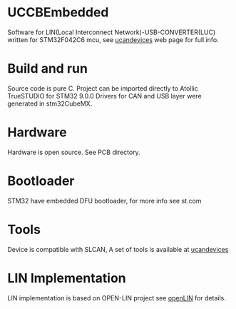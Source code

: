 # UCCBEmbedded
Software for LIN(Local Interconnect Network)-USB-CONVERTER(LUC) written for STM32F042C6 mcu, see [ucandevices](https://ucandevices.github.io/ulc.html) web page for full info.
# Build and run
Source code is pure C. Project can be imported directly to Atollic TrueSTUDIO for STM32 9.0.0 
Drivers for CAN and USB layer were generated in stm32CubeMX.
# Hardware
Hardware is open source. See PCB directory.
# Bootloader
STM32 have embedded DFU bootloader, for more info see st.com
# Tools 
Device is compatible with SLCAN, A set of tools is available at [ucandevices](https://ucandevices.github.io/ulc.html)
# LIN Implementation
LIN implementation is based on OPEN-LIN project see [openLIN](https://github.com/open-LIN) for details.